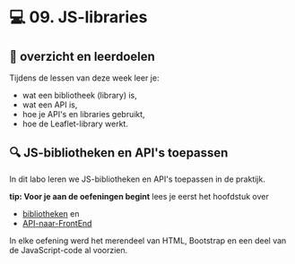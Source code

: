 # 💻 09. JS-libraries

## 🥅 overzicht en leerdoelen

Tijdens de lessen van deze week leer je:
 - wat een bibliotheek (library) is,
 - wat een API is,
 - hoe je API's en libraries gebruikt,
 - hoe de Leaflet-library werkt.

## 🔍 JS-bibliotheken en API's toepassen

In dit labo leren we JS-bibliotheken en API's toepassen in de praktijk. 

**tip: Voor je aan de oefeningen begint** lees je eerst het hoofdstuk over 
- [bibliotheken](https://apwt.gitbook.io/webtechnologie/javascript/wat-is-js/bibliotheken) en 
- [API-naar-FrontEnd](https://apwt.gitbook.io/webtechnologie/asynchroon-programmeren/wat-is-een-api/api-aanroepen)

In elke oefening werd het merendeel van HTML, Bootstrap en een deel van de JavaScript-code al voorzien. 